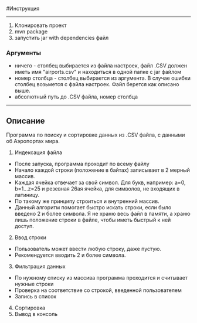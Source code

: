 #Инструкция
___
1. Клонировать проект
2. mvn package
3. запустить jar with dependencies файл

### Аргументы

- ничего - столбец выбирается из файла настроек, файл .CSV должен иметь имя "airports.csv" и находиться в одной папке с jar файлом
- номер столбца - столбец выбирается из аргумента. В случае ошибки столбец возьмется с файла настроек. Файл берется как описано выше.
- абсолютный путь до .CSV файла, номер столбца

___
## Описание

Программа по поиску и сортировке данных из .CSV файла, с данными об Аэропортах мира. 

1. Индексация файла
- После запуска, программа проходит по всему файлу
- Начало каждой строки (положение в байтах) записывает в 2 мерный массив.
- Каждая ячейка отвечает за свой символ. Для букв, например: а=0, b=1...z=25 и резевная 26ая ячейка, для символов, не входящих в латиницу.
- По такому же принципу строиться и внутренний массив.
- Данный алгоритм помогает быстро искать строки, если было введено 2 и более символа. Я не храню весь файл в памяти, а храню лишь положение строки в файле, чтобы иметь быстрый к ней доступ.

2. Ввод строки
- Пользователь может ввести любую строку, даже пустую.
- Рекомендуется вводить 2 и более символа.
3. Фильтрация данных
- По нужному списку из массива программа проходится и считывает нужные строки
- Проверка на соответствие со строкой, введенной пользователем
- Запись в список
4. Сортировка
5. Вывод в консоль